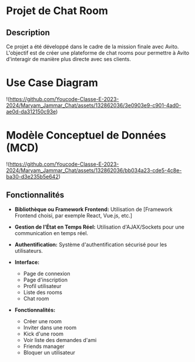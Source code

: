 # Projet de Chat Room

## Description
Ce projet a été développé dans le cadre de la mission finale avec Avito. L'objectif est de créer une plateforme de chat rooms pour permettre à Avito d'interagir de manière plus directe avec ses clients.

# Use Case Diagram

!(https://github.com/Youcode-Classe-E-2023-2024/Maryam_Jammar_Chat/assets/132862036/3e0903e9-c901-4ad0-ae0d-da312150c93e)

# Modèle Conceptuel de Données (MCD)
!(https://github.com/Youcode-Classe-E-2023-2024/Maryam_Jammar_Chat/assets/132862036/bb034a23-cde5-4c8e-ba30-d3e235b5e642)


## Fonctionnalités
- **Bibliothèque ou Framework Frontend:** Utilisation de [Framework Frontend choisi, par exemple React, Vue.js, etc.]
- **Gestion de l'État en Temps Réel:** Utilisation d'AJAX/Sockets pour une communication en temps réel.
- **Authentification:** Système d'authentification sécurisé pour les utilisateurs.
- **Interface:**
  - Page de connexion
  - Page d'inscription
  - Profil utilisateur
  - Liste des rooms
  - Chat room

- **Fonctionnalités:**
  - Créer une room
  - Inviter dans une room
  - Kick d'une room
  - Voir liste des demandes d'ami
  - Friends manager
  - Bloquer un utilisateur

